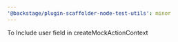 ```yaml
---
'@backstage/plugin-scaffolder-node-test-utils': minor
---
```


To Include user field in createMockActionContext
